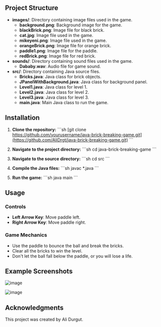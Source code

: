 ## Project Structure

- **images/**: Directory containing image files used in the game.
  - **background.png**: Background image for the game.
  - **blackBrick.png**: Image file for black brick.
  - **cat.jpg**: Image file used in the game.
  - **mikeyeni.png**: Image file used in the game.
  - **orangeBrick.png**: Image file for orange brick.
  - **paddle1.png**: Image file for the paddle.
  - **redBrick.png**: Image file for red brick.
- **sounds/**: Directory containing sound files used in the game.
  - **Dababy.wav**: Audio file for game sound.
- **src/**: Directory containing Java source files.
  - **Bricks.java**: Java class for brick objects.
  - **JPanelWithBackground.java**: Java class for background panel.
  - **Level1.java**: Java class for level 1.
  - **Level2.java**: Java class for level 2.
  - **Level3.java**: Java class for level 3.
  - **main.java**: Main Java class to run the game.

## Installation

1. **Clone the repository:**
    \`\`\`sh
    [git clone https://github.com/yourusername/java-brick-breaking-game.git](https://github.com/AliDrgt/java-brick-breaking-game.git)
    \`\`\`

2. **Navigate to the project directory:**
    \`\`\`sh
    cd java-brick-breaking-game
    \`\`\`

3. **Navigate to the source directory:**
    \`\`\`sh
    cd src
    \`\`\`

4. **Compile the Java files:**
    \`\`\`sh
    javac *.java
    \`\`\`

5. **Run the game:**
    \`\`\`sh
    java main
    \`\`\`

## Usage

### Controls

- **Left Arrow Key**: Move paddle left.
- **Right Arrow Key**: Move paddle right.

### Game Mechanics

- Use the paddle to bounce the ball and break the bricks.
- Clear all the bricks to win the level.
- Don't let the ball fall below the paddle, or you will lose a life.

## Example Screenshots
![image](https://github.com/AliDrgt/java-brick-breaking-game/assets/58707793/77a65490-acb7-448b-a8c8-b6a13d077334)

![image](https://github.com/AliDrgt/java-brick-breaking-game/assets/58707793/55e4d836-f5d0-43ff-88a0-266c61d3e6b5)

## Acknowledgments

This project was created by Ali Durgut.
